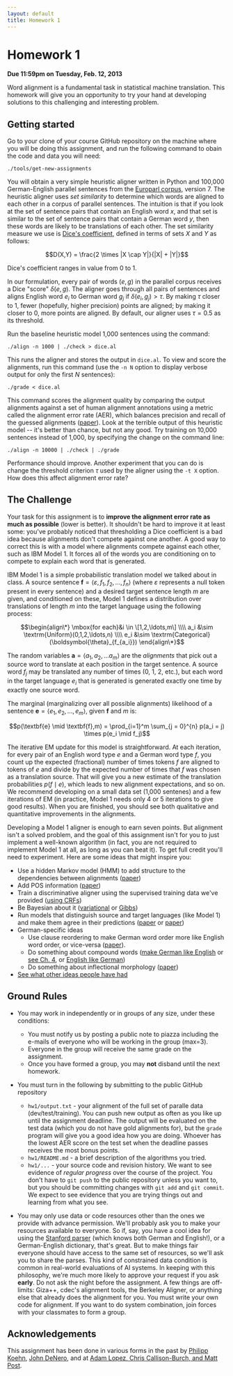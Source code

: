 ```yaml
---
layout: default
title: Homework 1
---
```

# Homework 1

**Due 11:59pm on Tuesday, Feb. 12, 2013**

Word alignment is a fundamental task in statistical machine translation. This homework will give you an opportunity to try your hand at developing solutions to this challenging and interesting problem.

## Getting started

Go to your clone of your course GitHub repository on the machine where you will be doing this assignment, and run the following command to obain the code and data you will need:

    ./tools/get-new-assignments

You will obtain a very simple heuristic aligner written in Python and 100,000 German-English parallel sentences from the [Europarl corpus](http://www.statmt.org/europarl/), version 7. The heuristic aligner uses *set similarity* to determine which words are aligned to each other in a corpus of parallel sentences. The intuition is that if you look at the set of sentence pairs that contain an English word $x$, and that set is similar to the set of sentence pairs that contain a German word $y$, then these words are likely to be translations of each other. The set similarity measure we use is [Dice's coefficient](http://en.wikipedia.org/wiki/Dice's_coefficient), defined in terms of sets $X$ and $Y$ as follows:

$$D(X,Y) = \frac{2 \times |X \cap Y|}{|X| + |Y|}$$

Dice's coefficient ranges in value from $0$ to $1$.

In our formulation, every pair of words $(e,g)$ in the parallel corpus receives a Dice "score" $\delta(e,g)$. The aligner goes through all pairs of sentences and aligns English word $e_i$ to German word $g_j$ if $\delta(e_i,g_j) > \tau$. By making $\tau$ closer to $1$, fewer (hopefully, higher precision) points are aligned; by making it closer to $0$, more points are aligned. By default, our aligner uses $\tau = 0.5$ as its threshold.

Run the baseline heuristic model 1,000 sentences using the command:

    ./align -n 1000 | ./check > dice.al

This runs the aligner and stores the output in `dice.al`. To view and score the alignments, run this command (use the `-n N` option to display verbose output for only the first $N$ sentences):

    ./grade < dice.al

This command scores the alignment quality by comparing the output alignments against a set of human alignment annotations using a metric called the alignment error rate (AER), which balances precision and recall of the guessed alignments ([paper](http://aclweb.org/anthology-new/P/P00/P00-1056.pdf)). Look at the terrible output of this heuristic model -- it's better than chance, but not any good. Try training on 10,000 sentences instead of 1,000, by specifying the change on the command line:

    ./align -n 10000 | ./check | ./grade

Performance should improve. Another experiment that you can do is change the threshold criterion $\tau$ used by the aligner using the `-t X` option. How does this affect alignment error rate?

## The Challenge

Your task for this assignment is to **improve the alignment error rate as much as possible** (lower is better). It shouldn't be hard to improve it at least some: you've probably noticed that thresholding a Dice coefficient is a bad idea because alignments don't compete against one another. A good way to correct this is with a model where alignments compete against each other, such as IBM Model 1. It forces all of the words you are conditioning on to compete to explain each word that is generated.

IBM Model 1 is a simple probabilistic translation model we talked about in class. A source sentence $\textbf{f} = \langle \varepsilon, f_1, f_2 , \ldots , f_{n} \rangle$ (where $\varepsilon$ represents a null token present in every sentence) and a desired target sentence length $m$ are given, and conditioned on these, Model 1 defines a distribution over translations of length $m$ into the target language using the following process:

$$\begin{align\*} \mbox{for each}&i \in \[1,2,\ldots,m\] \\\\
a_i &\sim \textrm{Uniform}(0,1,2,\ldots,n) \\\\
e_i &\sim \textrm{Categorical}(\boldsymbol{\theta}_{f_{a_i}})
\end{align\*}$$

The random variables $\textbf{a} = \langle a_1,a_2, \ldots a_m \rangle$ are the *alignments* that pick out a source word to translate at each position in the target sentence. A source word $f_j$ may be translated any number of times (0, 1, 2, etc.), but each word in the target language $e_i$ that is generated is generated exactly one time by exactly one source word.

The marginal (marginalizing over all possible alignments) likelihood of a sentence $\textbf{e} = \langle e_1, e_2, \ldots , e_m \rangle$, given $\textbf{f}$ and $m$ is:

$$p(\textbf{e} \mid \textbf{f},m) = \prod_{i=1}^m \sum_{j = 0}^{n} p(a_i = j) \times p(e_i \mid f_j)$$

The iterative EM update for this model is straightforward. At each iteration, for every pair of an English word type $e$ and a German word type $f$, you count up the expected (fractional) number of times tokens $f$ are aligned to tokens of $e$ and divide by the expected number of times that $f$ was chosen as a translation source. That will give you a new estimate of the translation probabilities $p(f \mid e)$, which leads to new alignment expectations, and so on. We recommend developing on a small data set (1,000 sentenes) and a few iterations of EM (in practice, Model 1 needs only 4 or 5 iterations to give good results). When you are finished, you should see both qualitative and quantitative improvements in the alignments.

Developing a Model 1 aligner is enough to earn seven points. But alignment isn't a solved problem, and the goal of this assignment isn't for you to just implement a well-known algorithm (in fact, you are not required to implement Model 1 at all, as long as you can beat it). To get full credit you'll need to experiment. Here are some ideas that might inspire you:

 * Use a hidden Markov model (HMM) to add structure to the dependencies between alignments ([paper](http://aclweb.org/anthology-new/C/C96/C96-2141.pdf))
 * Add POS information ([paper](http://acl.ldc.upenn.edu/W/W02/W02-1012.pdf))
 * Train a discriminative aligner using the supervised training data we've provided ([using CRFs](http://aclweb.org/anthology-new/P/P06/P06-1009.pdf))
 * Be Bayesian about it ([variational](http://www.cs.rochester.edu/~gildea/pubs/riley-gildea-acl12.pdf) or [Gibbs](http://aclweb.org/anthology/P/P11/P11-2032.pdf))
 * Run models that distinguish source and target languages (like Model 1) and make them agree in their predictions ([paper](http://aclweb.org/anthology-new/N/N06/N06-1014.pdf) or [paper](http://www.denero.org/content/pubs/acl11_denero_dual.pdf))
 * German-specific ideas
   * Use clause reordering to make German word order more like English word order, or vice-versa ([paper](http://www.humanities.mcmaster.ca/~kucerov/ACL2005.pdf)).
   * Do something about compound words ([make German like English](http://homepages.inf.ed.ac.uk/pkoehn/publications/compound2003.pdf) or [see Ch. 4](http://www.cs.cmu.edu/~cdyer/singlespace-thesis.pdf), or [English like German](http://aclweb.org/anthology-new/P/P10/P10-1047.pdf))
   * Do something about inflectional morphology ([paper](http://nlp.stanford.edu/~mcclosky/papers/sgwater-emnlp-2005.pdf))
 * [See what other ideas people have had](http://scholar.google.com/scholar?q=word+alignment)

## Ground Rules

 * You may work in independently or in groups of any size, under these conditions:
    * You must notify us by posting a public note to piazza including the e-mails of everyone who will be working in the group (max=3).
    * Everyone in the group will receive the same grade on the assignment.
    * Once you have formed a group, you may **not** disband until the next homework.

 * You must turn in the following by submitting to the public GitHub repository
    * `hw1/output.txt` - your alignment of the full set of paralle data (dev/test/training). You can push new output as often as you like up until the assignment deadline. The output will be evaluated on the test data (which you do not have gold alignments for), but the `grade` program will give you a good idea how you are doing. Whoever has the lowest AER score on the test set when the deadline passes receives the most bonus points.
    * `hw1/README.md` - a brief description of the algorithms you tried.
    * `hw1/...` - your source code and revision history. We want to see evidence of *regular progress* over the course of the project. You don't have to `git push` to the public repository unless you want to, but you should be committing changes with `git add` and `git commit`. We expect to see evidence that you are trying things out and learning from what you see.

 * You may only use data or code resources other than the ones we provide with advance permission. We'll probably ask you to make your resources available to everyone. So if, say, you have a cool idea for using the [Stanford parser](http://nlp.stanford.edu/software/lex-parser.shtml) (which knows both German and English!), or a German-English dictionary, that's great. But to make things fair everyone should have access to the same set of resources, so we'll ask you to share the parses. This kind of constrained data condition is common in real-world evaluations of AI systems. In keeping with this philosophy, we're much more likely to approve your request if you ask **early**. Do not ask the night before the assignment. A few things are off-limits: Giza++, cdec's alignment tools, the Berkeley Aligner, or anything else that already does the alignment for you. You must write your own code for alignment. If you want to do system combination, join forces with your classmates to form a group.

## Acknowledgements

This assignment has been done in various forms in the past by [Philipp Koehn](http://homepages.inf.ed.ac.uk/pkoehn/), [John DeNero](http://www.denero.org/), and at [Adam Lopez, Chris Callison-Burch, and Matt Post](http://mt-class.org/hw1.html).
